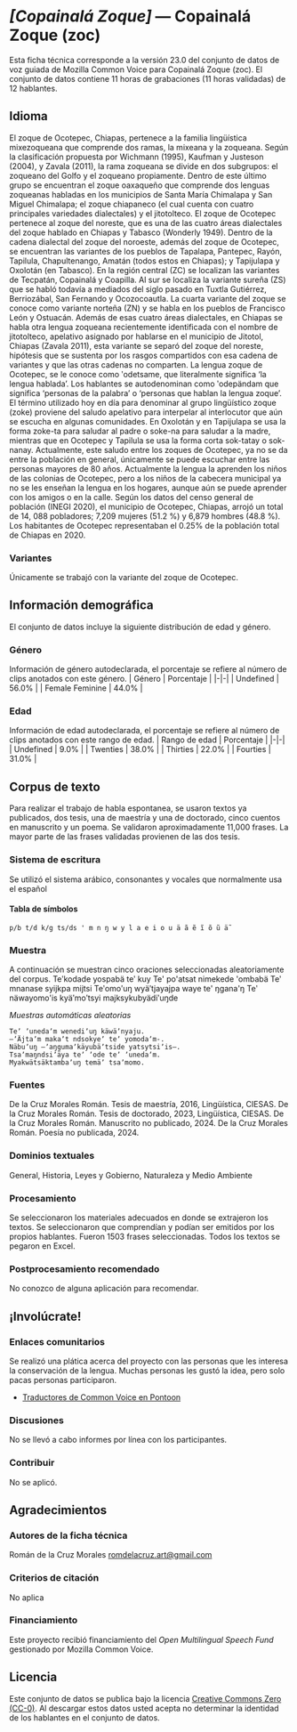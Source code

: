 # *[Copainalá Zoque]* &mdash; Copainalá Zoque (zoc)
Esta ficha técnica corresponde a la versión 23.0 del conjunto de datos de voz guiada de Mozilla Common Voice 
para Copainalá Zoque (zoc). El conjunto de datos contiene 11 horas de grabaciones (11 horas
validadas) de 12 hablantes.

## Idioma
El zoque de Ocotepec, Chiapas, pertenece a la familia lingüística mixezoqueana que comprende dos ramas, la mixeana y la zoqueana. Según la clasificación propuesta por Wichmann (1995), Kaufman y Justeson (2004), y Zavala (2011), la rama zoqueana se divide en dos subgrupos: el zoqueano del Golfo y el zoqueano propiamente. Dentro de este último grupo se encuentran el zoque oaxaqueño que comprende dos lenguas zoqueanas habladas en los municipios de Santa María Chimalapa y San Miguel Chimalapa; el zoque chiapaneco (el cual cuenta con cuatro principales variedades dialectales) y el jitotolteco.  El zoque de Ocotepec pertenece al zoque del noreste, que es una de las cuatro áreas dialectales del zoque hablado en Chiapas y Tabasco (Wonderly 1949). Dentro de la cadena dialectal del zoque del noroeste, además del zoque de Ocotepec, se encuentran las variantes de los pueblos de Tapalapa, Pantepec, Rayón, Tapilula, Chapultenango, Amatán (todos estos en Chiapas); y Tapijulapa y Oxolotán (en Tabasco). En la región central (ZC) se localizan las variantes de Tecpatán, Copainalá y Coapilla. Al sur se localiza la variante sureña (ZS) que se habló todavía a mediados del siglo pasado en Tuxtla Gutiérrez, Berriozábal, San Fernando y Ocozocoautla. La cuarta variante del zoque se conoce como variante norteña (ZN) y se habla en los pueblos de Francisco León y Ostuacán. Además de esas cuatro áreas dialectales, en Chiapas se habla otra lengua zoqueana recientemente identificada con el nombre de jitotolteco, apelativo asignado por hablarse en el municipio de Jitotol, Chiapas (Zavala 2011), esta variante se separó del zoque del noreste, hipótesis que se sustenta por los rasgos compartidos con esa cadena de variantes y que las otras cadenas no comparten. La lengua zoque de Ocotepec, se le conoce como ʹodetsame, que literalmente significa ‘la lengua hablada’. Los hablantes se autodenominan como ʹodepändam que significa ‘personas de la palabra’ o ‘personas que hablan la lengua zoque’. El término utilizado hoy en día para denominar al grupo lingüístico zoque (zoke) proviene del saludo apelativo para interpelar al interlocutor que aún se escucha en algunas comunidades. En Oxolotán y en Tapijulapa se usa la forma zoke-ta para saludar al padre o soke-na para saludar a la madre, mientras que en Ocotepec y Tapilula se usa la forma corta sok-tatay o sok-nanay. Actualmente, este saludo entre los zoques de Ocotepec, ya no se da entre la población en general, únicamente se puede escuchar entre las personas mayores de 80 años. Actualmente la lengua la aprenden los niños de las colonias de Ocotepec, pero a los niños de la cabecera municipal ya no se les enseñan la lengua en los hogares, aunque aún se puede aprender con los amigos o en la calle. Según los datos del censo general de población (INEGI 2020), el municipio de Ocotepec, Chiapas, arrojó un total de 14, 088 pobladores; 7,209 mujeres (51.2 %) y 6,879 hombres (48.8 %). Los habitantes de Ocotepec representaban el 0.25% de la población total de Chiapas en 2020.
<!-- {{LANGUAGE_DESCRIPTION}} -->
<!-- Proporcione una breve descripción (1-2 párrafos) de su idioma -->

### Variantes
Únicamente se trabajó con la variante del zoque de Ocotepec.
<!-- {{VARIANT_DESCRIPTION}} -->
<!-- @ OPCIONAL @ -->
<!-- Describa las variantes (variantes MCV) de su idioma -->

## Información demográfica
El conjunto de datos incluye la siguiente distribución de edad y género.
<!-- puede obtener gran parte de la información en esta sección desde https://analyzer.cv-toolbox.web.tr/browse -->

### Género
Información de género autodeclarada, el porcentaje se refiere al número de clips anotados con este género.
| Género | Porcentaje |
|-|-|
| Undefined | 56.0% |
| Female Feminine | 44.0% |
<!-- {{GENDER_TABLE}} -->
<!-- @ GENERADO AUTOMÁTICAMENTE @ -->
<!-- | Género              | Frecuencia |
|---------------------|------------|
| masculino           | ? |
| no declarado        | ? |
| femenino            | ? | -->

### Edad
Información de edad autodeclarada, el porcentaje se refiere al número de clips anotados con este rango de edad.
| Rango de edad | Porcentaje |
|-|-|
| Undefined | 9.0% |
| Twenties | 38.0% |
| Thirties | 22.0% |
| Fourties | 31.0% |
<!-- {{AGE_TABLE}} -->
<!-- @ GENERADO AUTOMÁTICAMENTE @ -->
<!-- | Rango de edad | Frecuencia |
|---------------|------------|
| adolescentes  | ? |
| veintes       | ? |
| treintas      | ? |
| cuarentas     | ? |
| cincuentas    | ? |
   ...si hay otros rangos de edad presentes en sus datos, añádalos como filas... -->

## Corpus de texto
Para realizar el trabajo de habla espontanea, se usaron textos ya publicados, dos tesis, una de maestría y una de doctorado, cinco cuentos en manuscrito y un poema. Se validaron aproximadamente 11,000 frases. La mayor parte de las frases validadas provienen de las dos tesis.
<!-- {{TEXT_CORPUS_DESCRIPTION}} -->
<!-- @ OPCIONAL @ -->
<!-- Una descripción general del corpus de texto, con información como la longitud media (en caracteres y palabras) de las oraciones validadas. -->

### Sistema de escritura
Se utilizó el sistema arábico, consonantes y vocales que normalmente usa el español
<!-- {{WRITING_SYSTEM_DESCRIPTION}} -->
<!-- @ OPCIONAL @ -->
<!-- Una descripción del sistema de escritura (o sistemas de escritura) utilizado en el corpus de texto -->

#### Tabla de símbolos
```p/b t/d k/g ts/ds ' m n ŋ w y l a e i o u ä ã ẽ ĩ õ ũ ä̃```
<!-- {{ALPHABET_TABLE}} -->
<!-- @ OPCIONAL @ -->
<!-- Si el sistema de escritura es alfabético, puede incluir aquí el alfabeto válido -->

### Muestra
A continuación se muestran cinco oraciones seleccionadas aleatoriamente del corpus.
Teʹkodade yospabä teʹ kuy Te' po'atsat nimekede 'ombabä Teʹ mnanase syijkpa mijtsi Teʹomoʹuŋ wyäʹtjayajpa waye te' ŋgana'ŋ Teʹ näwayomo'is kyäʹmoʹtsyi majksykubyädiʹuŋde

*Muestras automáticas aleatorias*

```
Teʼ ʼunedaʼm wenediʼuŋ käwäʼnyaju.
‒ʼÄjtaʼm makaʼt ndsokyeʼ teʼ yomodaʼm-.
Näbuʼuŋ ‒ʼaŋgumaʼkäyubäʼtside yatsytsiʼis‒.
Tsaʼmaŋndsiʼäya teʼ ʼode teʼ ʼunedaʼm.
Myakwätsäktambaʼuŋ temäʼ tsaʼmomo.
```
<!-- {{SENTENCES_SAMPLE}} -->

### Fuentes
De la Cruz Morales Román. Tesis de maestría, 2016, Lingüística, CIESAS. De la Cruz Morales Román. Tesis de doctorado, 2023, Lingüística, CIESAS. De la Cruz Morales Román. Manuscrito no publicado, 2024. De la Cruz Morales Román. Poesía no publicada, 2024.
<!-- {{SOURCES_LIST}} -->
<!-- @ OPCIONAL @ -->
<!-- Una lista de las fuentes de las oraciones, se puede limitar a las N principales -->

### Dominios textuales
General, Historia, Leyes y Gobierno, Naturaleza y Medio Ambiente
<!-- {{TEXT_DOMAIN_DESCRIPTION}} -->
<!-- @ OPCIONAL @ -->
<!-- ¿Qué dominios textuales están representados en el corpus? -->

### Procesamiento
Se seleccionaron los materiales adecuados en donde se extrajeron los textos. Se seleccionaron que comprendían y podían ser emitidos por los propios hablantes. Fueron 1503 frases seleccionadas. Todos los textos se pegaron en Excel.
<!-- {{PROCESSING_DESCRIPTION}} -->
<!-- @ OPCIONAL @ -->
<!-- Cómo se ha procesado la información textual -->

### Postprocesamiento recomendado
No conozco de alguna aplicación para recomendar.
<!-- {{RECOMMENDED_POSTPROCESSING_DESCRIPTION}} -->
<!-- @ OPCIONAL @ -->
<!-- Qué debería hacerse antes de usar los datos, por ejemplo normalización de Unicode -->

## ¡Involúcrate!

### Enlaces comunitarios
Se realizó una plática acerca del proyecto con las personas que les interesa la conservación de la lengua. Muchas personas les gustó la idea, pero solo pacas personas participaron.
* [Traductores de Common Voice en Pontoon](https://pontoon.mozilla.org/zoc/common-voice/contributors/)
<!-- {{COMMUNITY_LINKS_LIST}} -->
<!-- @ OPCIONAL @ -->
<!-- Enlaces a chats / foros de la comunidad -->

### Discusiones
No se llevó a cabo informes por línea con los participantes.
<!-- {{DISCUSSION_LINKS_LIST}} -->
<!-- @ OPCIONAL @ -->
<!-- Puede incluirse cualquier enlace a debates, por ejemplo en Discourse, foros u otros blogs -->

### Contribuir
No se aplicó.
<!-- {{CONTRIBUTE_LINKS_LIST}} -->
<!-- Aquí puede incluir enlaces sobre cómo contribuir al conjunto de datos -->

## Agradecimientos

### Autores de la ficha técnica
Román de la Cruz Morales <romdelacruz.art@gmail.com>
<!-- {{DATASHEET_AUTHORS_LIST}} -->
<!-- Una lista en el formato: Su Nombre <email@email.com> -->

### Criterios de citación
No aplica
<!-- {{CITATION_DESCRIPTION}} -->
<!-- @ OPCIONAL @ -->
<!-- Si publicó un artículo y desea que lo citen, puede incluir el BiBTeX aquí -->

### Financiamiento
Este proyecto recibió financiamiento del *Open Multilingual Speech Fund* gestionado por Mozilla Common Voice.
<!-- {{FUNDING_DESCRIPTION}} -->
<!-- @ OPCIONAL @ -->
<!-- Si recibió financiemiento, puede incluir el reconocimiento aquí -->

## Licencia
Este conjunto de datos se publica bajo la licencia [Creative Commons Zero (CC-0)](https://creativecommons.org/public-domain/cc0/). Al descargar estos datos
usted acepta no determinar la identidad de los hablantes en el conjunto de datos.